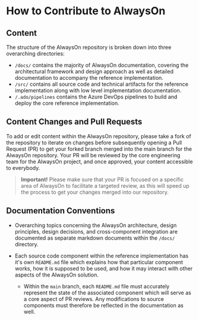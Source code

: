 # How to Contribute to AlwaysOn

## Content

The structure of the AlwaysOn repository is broken down into three overarching directories:

* `/docs/` contains the majority of AlwaysOn documentation, covering the architectural framework and design approach as well as detailed documentation to accompany the reference implementation.
* `/src/` contains all source code and technical artifacts for the reference implementation along with low level implementation documentation.
* `/.ado/pipelines` contains the Azure DevOps pipelines to build and deploy the core reference implementation.

## Content Changes and Pull Requests

To add or edit content within the AlwaysOn repository, please take a fork of the repository to iterate on changes before subsequently opening a Pull Request (PR) to get your forked branch merged into the main branch for the AlwaysOn repository. Your PR will be reviewed by the core engineering team for the AlwaysOn project, and once approved, your content accessible to everybody.

> **Important!** Please make sure that your PR is focused on a specific area of AlwaysOn to facilitate a targeted review, as this will speed up the process to get your changes merged into our repository.

## Documentation Conventions

* Overarching topics concerning the AlwaysOn architecture, design principles, design decisions, and cross-component integration are documented as separate markdown documents within the `/docs/` directory.

* Each source code component within the reference implementation has it's own `README.md` file which explains how that particular component works, how it is supposed to be used, and how it may interact with other aspects of the AlwaysOn solution.
  * Within the `main` branch, each `README.md` file must accurately represent the state of the associated component which will serve as a core aspect of PR reviews. Any modifications to source components must therefore be reflected in the documentation as well.
